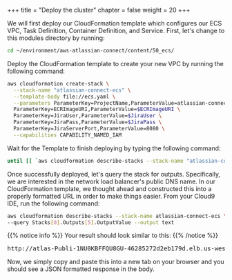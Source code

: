 +++
title = "Deploy the cluster"
chapter = false
weight = 20
+++

We will first deploy our CloudFormation template which configures our ECS VPC, Task Definition, Container Definition, and Service. First, let's change to this modules directory by running:

```bash
cd ~/environment/aws-atlassian-connect/content/50_ecs/
```

Deploy the CloudFormation template to create your new VPC by running the following command:

```bash
aws cloudformation create-stack \
  --stack-name "atlassian-connect-ecs" \
  --template-body file://ecs.yaml \
  --parameters ParameterKey=ProjectName,ParameterValue=atlassian-connect \
  ParameterKey=ECRImageURI,ParameterValue=$ECRImageURI \
  ParameterKey=JiraUser,ParameterValue=$JiraUser \
  ParameterKey=JiraPass,ParameterValue=$JiraPass \
  ParameterKey=JiraServerPort,ParameterValue=8080 \
  --capabilities CAPABILITY_NAMED_IAM
```

Wait for the Template to finish deploying by typing the following command:

```bash
until [[ `aws cloudformation describe-stacks --stack-name "atlassian-connect-ecs" --query "Stacks[0].[StackStatus]" --output text` == "CREATE_COMPLETE" ]]; do  echo "The stack is NOT in a state of CREATE_COMPLETE at `date`";   sleep 30; done && echo "The Stack is built at `date` - Please proceed"
```

Once successfully deployed, let's query the stack for outputs. Specifically, we are interested in the network load balancer's public DNS name. In our CloudFormation template, we thought ahead and constructed this into a properly formatted URL in order to make things easier. From your Cloud9 IDE, run the following command:

```bash
aws cloudformation describe-stacks --stack-name atlassian-connect-ecs \
--query Stacks[0].Outputs[5].OutputValue --output text
```

{{% notice info %}}
Your result should look similar to this:
{{% /notice %}}

<pre>
http://atlas-Publi-1NU0KBFFQU8GU-46285272d2eb179d.elb.us-west-2.amazonaws.com:8080
</pre>

Now, we simply copy and paste this into a new tab on your browser and you should see a JSON formatted response in the body.
